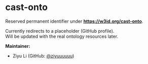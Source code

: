 # cast-onto

Reserved permanent identifier under **https://w3id.org/cast-onto**.

Currently redirects to a placeholder (GitHub profile).  
Will be updated with the real ontology resources later.

**Maintainer:**  
- Ziyu Li (GitHub: [@ziyuuuuuu](https://github.com/ziyuuuuuu))
